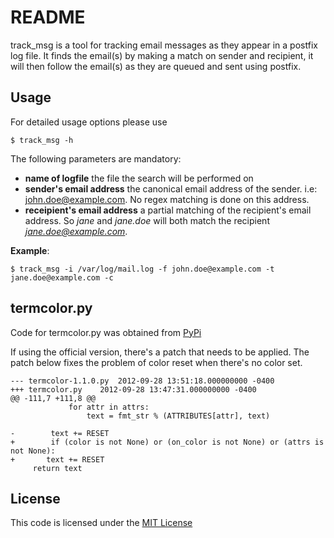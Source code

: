 README
======

track_msg is a tool for tracking email messages as they appear in a postfix log file. It finds the email(s) by making a match on sender and recipient, it will then follow the email(s) as they are queued and sent using postfix.


Usage
-------	

For detailed usage options please use

    $ track_msg -h

The following parameters are mandatory:
+ **name of logfile** the file the search will be performed on
+ **sender's email address** the canonical email address of the sender. i.e: john.doe@example.com. No regex matching is done on this address.
+ **receipient's email address** a partial matching of the recipient's email address. So *jane* and *jane.doe* will both match the recipient *jane.doe@example.com*.

**Example**:

    $ track_msg -i /var/log/mail.log -f john.doe@example.com -t jane.doe@example.com -c

termcolor.py 
-------

Code for termcolor.py was obtained from [PyPi](http://pypi.python.org/pypi/termcolor/) 

If using the official version, there's a patch that needs to be applied. The patch below fixes the problem of color reset when there's no color set. 

```
--- termcolor-1.1.0.py	2012-09-28 13:51:18.000000000 -0400
+++ termcolor.py	2012-09-28 13:47:31.000000000 -0400
@@ -111,7 +111,8 @@
             for attr in attrs:
                 text = fmt_str % (ATTRIBUTES[attr], text)
 
-        text += RESET
+        if (color is not None) or (on_color is not None) or (attrs is not None):
+	    text += RESET
     return text
```




License
--------

This code is licensed under the [MIT License](https://github.com/khosrow/track_msg/blob/master/License.md)
